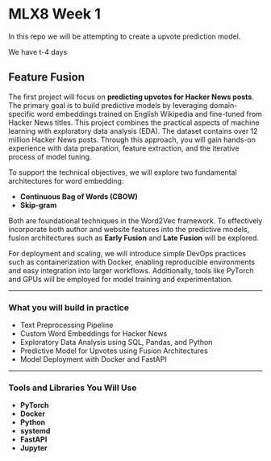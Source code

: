 # MLX8 Week 1

In this repo we will be attempting to create a upvote prediction model.

We have t-4 days

## Feature Fusion

The first project will focus on **predicting upvotes for Hacker News posts**. The primary goal is to build predictive models by leveraging domain-specific word embeddings trained on English Wikipedia and fine-tuned from Hacker News titles. This project combines the practical aspects of machine learning with exploratory data analysis (EDA). The dataset contains over 12 million Hacker News posts. Through this approach, you will gain hands-on experience with data preparation, feature extraction, and the iterative process of model tuning.

To support the technical objectives, we will explore two fundamental architectures for word embedding:

- **Continuous Bag of Words (CBOW)**
- **Skip-gram**

Both are foundational techniques in the Word2Vec framework. To effectively incorporate both author and website features into the predictive models, fusion architectures such as **Early Fusion** and **Late Fusion** will be explored.

For deployment and scaling, we will introduce simple DevOps practices such as containerization with Docker, enabling reproducible environments and easy integration into larger workflows. Additionally, tools like PyTorch and GPUs will be employed for model training and experimentation.

---

### What you will build in practice

- Text Preprocessing Pipeline
- Custom Word Embeddings for Hacker News
- Exploratory Data Analysis using SQL, Pandas, and Python
- Predictive Model for Upvotes using Fusion Architectures
- Model Deployment with Docker and FastAPI

---

### Tools and Libraries You Will Use

- **PyTorch**
- **Docker**
- **Python**
- **systemd**
- **FastAPI**
- **Jupyter**
